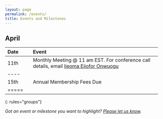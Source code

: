 ```yaml
---
layout: page
permalink: /events/
title: Events and Milestones
---
```


## April

| Date     | | Event |
|:--------|:-|:--------|
| 11th | | Monthly Meeting @ 11 am EST. For conference call details, email [Ijeoma Ejiofor Onwuogu](mailto:ijeoma.ejiofor@fggconitsha.com) |  
|----
| 15th | | Annual Membership Fees Due | 
|=====
{: rules="groups"}


*Got an event or milestone you want to highlight? [Please let us know](mailto:contactus@fggconitsha.com).*

